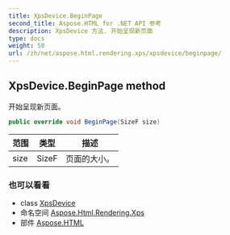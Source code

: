 ```yaml
---
title: XpsDevice.BeginPage
second_title: Aspose.HTML for .NET API 参考
description: XpsDevice 方法. 开始呈现新页面
type: docs
weight: 50
url: /zh/net/aspose.html.rendering.xps/xpsdevice/beginpage/
---
```

## XpsDevice.BeginPage method

开始呈现新页面。

```csharp
public override void BeginPage(SizeF size)
```

| 范围 | 类型 | 描述 |
| --- | --- | --- |
| size | SizeF | 页面的大小。 |

### 也可以看看

* class [XpsDevice](../)
* 命名空间 [Aspose.Html.Rendering.Xps](../../xpsdevice/)
* 部件 [Aspose.HTML](../../../)



